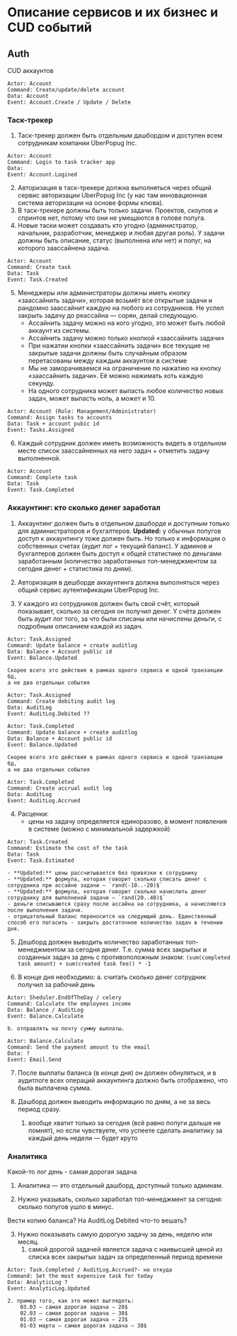 # Описание сервисов и их бизнес и CUD событий 

## Auth

CUD аккаунтов
```
Actor: Account
Command: Create/update/delete account 
Data: Account
Event: Account.Create / Update / Delete
```

### Таск-трекер
1. Таск-трекер должен быть отдельным дашбордом и доступен всем сотрудникам компании UberPopug Inc.

```
Actor: Account
Command: Login to task tracker app
Data:
Event: Account.Logined
```

2. Авторизация в таск-трекере должна выполняться через общий сервис авторизации UberPopug Inc (у нас там инновационная система авторизации на основе формы клюва).
3. В таск-трекере должны быть только задачи. Проектов, скоупов и спринтов нет, потому что они не умещаются в голове попуга.
4. Новые таски может создавать кто угодно (администратор, начальник, разработчик, менеджер и любая другая роль).
У задачи должны быть описание, статус (выполнена или нет) и попуг, на которого заассайнена задача.

```
Actor: Account
Command: Create task
Data: Task
Event: Task.Created
```

5. Менеджеры или администраторы должны иметь кнопку «заассайнить задачи», которая возьмёт все открытые задачи и рандомно заассайнит каждую на любого из сотрудников. Не успел закрыть задачу до реассайна — сорян, делай следующую. 
   - Ассайнить задачу можно на кого угодно, это может быть любой аккаунт из системы. 
   - Ассайнить задачу можно только кнопкой «заассайнить задачи» 
   - При нажатии кнопки «заассайнить задачи» все текущие не закрытые задачи должны быть случайным образом перетасованы между каждым аккаунтом в системе 
   - Мы не заморачиваемся на ограничение по нажатию на кнопку «заассайнить задачи». Её можно нажимать хоть каждую секунду.
   - На одного сотрудника может выпасть любое количество новых задач, может выпасть ноль, а может и 10.

```
Actor: Account (Role: Management/Administrator)
Command: Assign tasks to accounts
Data: Task + account pubic id
Event: Tasks.Assigned
```

6. Каждый сотрудник должен иметь возможность видеть в отдельном месте список заассайненных на него задач + отметить задачу выполненной.

```
Actor: Account
Command: Complete task
Data: Task
Event: Task.Completed
```

### Аккаунтинг: кто сколько денег заработал

1. Аккаунтинг должен быть в отдельном дашборде и доступным только для администраторов и бухгалтеров.
   **Updated:** у обычных попугов доступ к аккаунтингу тоже должен быть. 
   Но только к информации о собственных счетах (аудит лог + текущий баланс). 
   У админов и бухгалтеров должен быть доступ к общей статистике по деньгами заработанным 
   (количество заработанных топ-менеджментом за сегодня денег + статистика по дням).

2. Авторизация в дешборде аккаунтинга должна выполняться через общий сервис аутентификации UberPopug Inc.
3. У каждого из сотрудников должен быть свой счёт, который показывает, сколько за сегодня он получил денег.
   У счёта должен быть аудит лог того, за что были списаны или начислены деньги, 
   с подробным описанием каждой из задач.


```
Actor: Task.Assigned
Command: Update balance + create auditlog
Data: Balance + Account public id 
Event: Balance.Updated

Скорее всего это действия в рамках одного сервиса и одной транзакции бд, 
а не два отдельных события 

Actor: Task.Assigned
Command: Create debiting audit log
Data: AuditLog
Event: AuditLog.Debited ?? 

```


```
Actor: Task.Completed
Command: Update balance + create auditlog
Data: Balance + Account public id 
Event: Balance.Updated

Скорее всего это действия в рамках одного сервиса и одной транзакции бд, 
а не два отдельных события

Actor: Task.Completed
Command: Create accrual audit log
Data: AuditLog
Event: AuditLog.Accrued
```

4. Расценки:
    - цены на задачу определяется единоразово, в момент появления в системе (можно с минимальной задержкой)

```
Actor: Task.Created
Command: Estimate the cost of the task
Data: Task
Event: Task.Estimated
```

    - **Updated:** цены рассчитывается без привязки к сотруднику
    - **Updated:** формула, которая говорит сколько списать денег с сотрудника при ассайне задачи — `rand(-10..-20)$`
    - **Updated:** формула, которая говорит сколько начислить денег сотруднику для выполненой задачи — `rand(20..40)$`
    - деньги списываются сразу после ассайна на сотрудника, а начисляются после выполнения задачи.
    - отрицательный баланс переносится на следующий день. Единственный способ его погасить - закрыть достаточное количество задач в течении дня.

5. Дешборд должен выводить количество заработанных топ-менеджментом за сегодня денег.
Т.е. сумма всех закрытых и созданных задач за день с противоположным знаком: `(sum(completed task amount) + sum(created task fee)) * -1`

6. В конце дня необходимо:
    a. считать сколько денег сотрудник получил за рабочий день

```
Actor: Sheduler.EndOfTheDay / celery
Command: Calculate the employees income
Data: Balance / AuditLog
Event: Balance.Calculate
```

    b. отправлять на почту сумму выплаты.

```
Actor: Balance.Calculate
Command: Send the payment amount to the email 
Data: ?
Event: Email.Send
```

7. После выплаты баланса (в конце дня) он должен обнуляться, и в аудитлоге всех операций аккаунтинга должно быть отображено, что была выплачена сумма.

8. Дашборд должен выводить информацию по дням, а не за весь период сразу.
    1. вообще хватит только за сегодня (всё равно попуги дальше не помнят), но если чувствуете, что успеете сделать аналитику за каждый день недели — будет круто

### Аналитика

Какой-то лог день - самая дорогая задача

1. Аналитика — это отдельный дашборд, доступный только админам.

2. Нужно указывать, сколько заработал топ-менеджмент за сегодня: сколько попугов ушло в минус.

Вести копию баланса?
На AuditLog.Debited что-то вешать?

3. Нужно показывать самую дорогую задачу за день, неделю или месяц.
    1. самой дорогой задачей является задача с наивысшей ценой из списка всех закрытых задач за определенный период времени

```
Actor: Task.Completed / AuditLog.Accrued?- но откуда
Command: Set the most expensive task for today 
Data: AnalyticLog ?
Event: AnalyticLog.Updated
```

    2. пример того, как это может выглядеть:        
        03.03 — самая дорогая задача — 28$
        02.03 — самая дорогая задача — 38$
        01.03 — самая дорогая задача — 23$
        01-03 марта — самая дорогая задача — 38$
